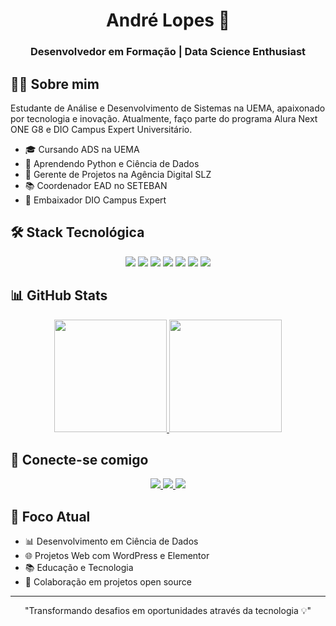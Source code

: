 <div align="center">
  <h1>André Lopes 🚀</h1>
  <h3>Desenvolvedor em Formação | Data Science Enthusiast</h3>
</div>

## 👨‍💻 Sobre mim

Estudante de Análise e Desenvolvimento de Sistemas na UEMA, apaixonado por tecnologia e inovação. Atualmente, faço parte do programa Alura Next ONE G8 e DIO Campus Expert Universitário.

- 🎓 Cursando ADS na UEMA
- 🌱 Aprendendo Python e Ciência de Dados
- 💼 Gerente de Projetos na Agência Digital SLZ
- 📚 Coordenador EAD no SETEBAN
- 🎯 Embaixador DIO Campus Expert

## 🛠️ Stack Tecnológica

<div align="center">
  <img src="https://img.shields.io/badge/Github-F05032.svg?style=for-the-badge&logo=git&logoColor=white" />
  <img src="https://img.shields.io/badge/Python-3776AB.svg?style=for-the-badge&logo=python&logoColor=white" />
  <img src="https://img.shields.io/badge/HTML5-E34F26.svg?style=for-the-badge&logo=html5&logoColor=white" />
  <img src="https://img.shields.io/badge/CSS3-1572B6.svg?style=for-the-badge&logo=css3&logoColor=white" />
  <img src="https://img.shields.io/badge/JavaScript-F7DF1E.svg?style=for-the-badge&logo=javascript&logoColor=black" />
  <img src="https://img.shields.io/badge/MySQL-00000F.svg?style=for-the-badge&logo=mysql&logoColor=white" />
  <img src="https://img.shields.io/badge/WordPress-21759B.svg?style=for-the-badge&logo=wordpress&logoColor=white" />  
</div>

## 📊 GitHub Stats

<div align="center">
  <a href="https://github.com/agenciadigitalslz">
    <img height="180em" src="https://github-readme-stats.vercel.app/api?username=agenciadigitalslz&show_icons=true&theme=dracula&include_all_commits=true&count_private=true"/>
    <img height="180em" src="https://github-readme-stats.vercel.app/api/top-langs/?username=agenciadigitalslz&layout=compact&langs_count=7&theme=dracula"/>
  </a>
</div>

## 🤝 Conecte-se comigo

<div align="center">
  <a href="https://www.linkedin.com/in/andre7lopes/" target="_blank">
    <img src="https://img.shields.io/badge/LinkedIn-0077B5.svg?style=for-the-badge&logo=linkedin&logoColor=white" />
  </a>
  <a href="https://www.instagram.com/agenciadigitalslz/" target="_blank">
    <img src="https://img.shields.io/badge/Instagram-E4405F.svg?style=for-the-badge&logo=instagram&logoColor=white" />
  </a>
  <a href="https://discord.gg/yujkai" target="_blank">
    <img src="https://img.shields.io/badge/Discord-7289DA.svg?style=for-the-badge&logo=discord&logoColor=white" />
  </a>
</div>

## 🎯 Foco Atual

- 📊 Desenvolvimento em Ciência de Dados
- 🌐 Projetos Web com WordPress e Elementor
- 📚 Educação e Tecnologia
- 🤝 Colaboração em projetos open source

---

<div align="center">
  "Transformando desafios em oportunidades através da tecnologia 💡"
</div>
